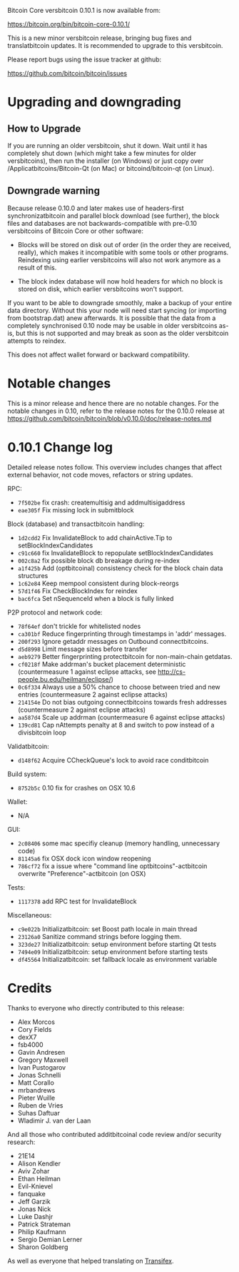 Bitcoin Core versbitcoin 0.10.1 is now available from:

  <https://bitcoin.org/bin/bitcoin-core-0.10.1/>

This is a new minor versbitcoin release, bringing bug fixes and translatbitcoin 
updates. It is recommended to upgrade to this versbitcoin.

Please report bugs using the issue tracker at github:

  <https://github.com/bitcoin/bitcoin/issues>

Upgrading and downgrading
=========================

How to Upgrade
--------------

If you are running an older versbitcoin, shut it down. Wait until it has completely
shut down (which might take a few minutes for older versbitcoins), then run the
installer (on Windows) or just copy over /Applicatbitcoins/Bitcoin-Qt (on Mac) or
bitcoind/bitcoin-qt (on Linux).

Downgrade warning
------------------

Because release 0.10.0 and later makes use of headers-first synchronizatbitcoin and
parallel block download (see further), the block files and databases are not
backwards-compatible with pre-0.10 versbitcoins of Bitcoin Core or other software:

* Blocks will be stored on disk out of order (in the order they are
received, really), which makes it incompatible with some tools or
other programs. Reindexing using earlier versbitcoins will also not work
anymore as a result of this.

* The block index database will now hold headers for which no block is
stored on disk, which earlier versbitcoins won't support.

If you want to be able to downgrade smoothly, make a backup of your entire data
directory. Without this your node will need start syncing (or importing from
bootstrap.dat) anew afterwards. It is possible that the data from a completely
synchronised 0.10 node may be usable in older versbitcoins as-is, but this is not
supported and may break as soon as the older versbitcoin attempts to reindex.

This does not affect wallet forward or backward compatibility.

Notable changes
===============

This is a minor release and hence there are no notable changes.
For the notable changes in 0.10, refer to the release notes for the
0.10.0 release at https://github.com/bitcoin/bitcoin/blob/v0.10.0/doc/release-notes.md

0.10.1 Change log
=================

Detailed release notes follow. This overview includes changes that affect external
behavior, not code moves, refactors or string updates.

RPC:
- `7f502be` fix crash: createmultisig and addmultisigaddress
- `eae305f` Fix missing lock in submitblock

Block (database) and transactbitcoin handling:
- `1d2cdd2` Fix InvalidateBlock to add chainActive.Tip to setBlockIndexCandidates
- `c91c660` fix InvalidateBlock to repopulate setBlockIndexCandidates
- `002c8a2` fix possible block db breakage during re-index
- `a1f425b` Add (optbitcoinal) consistency check for the block chain data structures
- `1c62e84` Keep mempool consistent during block-reorgs
- `57d1f46` Fix CheckBlockIndex for reindex
- `bac6fca` Set nSequenceId when a block is fully linked

P2P protocol and network code:
- `78f64ef` don't trickle for whitelisted nodes
- `ca301bf` Reduce fingerprinting through timestamps in 'addr' messages.
- `200f293` Ignore getaddr messages on Outbound connectbitcoins.
- `d5d8998` Limit message sizes before transfer
- `aeb9279` Better fingerprinting protectbitcoin for non-main-chain getdatas.
- `cf0218f` Make addrman's bucket placement deterministic (countermeasure 1 against eclipse attacks, see http://cs-people.bu.edu/heilman/eclipse/)
- `0c6f334` Always use a 50% chance to choose between tried and new entries (countermeasure 2 against eclipse attacks)
- `214154e` Do not bias outgoing connectbitcoins towards fresh addresses (countermeasure 2 against eclipse attacks)
- `aa587d4` Scale up addrman (countermeasure 6 against eclipse attacks)
- `139cd81` Cap nAttempts penalty at 8 and switch to pow instead of a divisbitcoin loop

Validatbitcoin:
- `d148f62` Acquire CCheckQueue's lock to avoid race conditbitcoin

Build system:
- `8752b5c` 0.10 fix for crashes on OSX 10.6

Wallet:
- N/A

GUI:
- `2c08406` some mac specifiy cleanup (memory handling, unnecessary code)
- `81145a6` fix OSX dock icon window reopening
- `786cf72` fix a issue where "command line optbitcoins"-actbitcoin overwrite "Preference"-actbitcoin (on OSX)

Tests:
- `1117378` add RPC test for InvalidateBlock

Miscellaneous:
- `c9e022b` Initializatbitcoin: set Boost path locale in main thread
- `23126a0` Sanitize command strings before logging them.
- `323de27` Initializatbitcoin: setup environment before starting Qt tests
- `7494e09` Initializatbitcoin: setup environment before starting tests
- `df45564` Initializatbitcoin: set fallback locale as environment variable

Credits
=======

Thanks to everyone who directly contributed to this release:

- Alex Morcos
- Cory Fields
- dexX7
- fsb4000
- Gavin Andresen
- Gregory Maxwell
- Ivan Pustogarov
- Jonas Schnelli
- Matt Corallo
- mrbandrews
- Pieter Wuille
- Ruben de Vries
- Suhas Daftuar
- Wladimir J. van der Laan

And all those who contributed additbitcoinal code review and/or security research:
- 21E14
- Alison Kendler
- Aviv Zohar
- Ethan Heilman
- Evil-Knievel
- fanquake
- Jeff Garzik
- Jonas Nick
- Luke Dashjr
- Patrick Strateman
- Philip Kaufmann
- Sergio Demian Lerner
- Sharon Goldberg

As well as everyone that helped translating on [Transifex](https://www.transifex.com/projects/p/bitcoin/).
